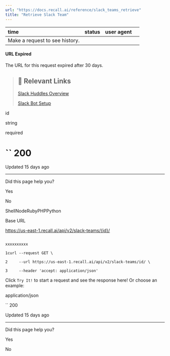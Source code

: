 ```yaml
---
url: "https://docs.recall.ai/reference/slack_teams_retrieve"
title: "Retrieve Slack Team"
---
```


| time | status | user agent |  |
| :-- | :-- | :-- | :-- |
| Make a request to see history. |

#### URL Expired

The URL for this request expired after 30 days.

> ## 📘  Relevant Links
>
> [Slack Huddles Overview](https://docs.recall.ai/docs/slack-huddle-bots-overview)
>
> [Slack Bot Setup](https://docs.recall.ai/docs/slack-huddle-bots-integration-guide)

id

string

required

# `` 200

Updated 15 days ago

* * *

Did this page help you?

Yes

No

ShellNodeRubyPHPPython

Base URL

https://us-east-1.recall.ai/api/v2/slack-teams/{id}/

```

xxxxxxxxxx

1curl --request GET \

2     --url https://us-east-1.recall.ai/api/v2/slack-teams/id/ \

3     --header 'accept: application/json'

```

Click `Try It!` to start a request and see the response here! Or choose an example:

application/json

`` 200

Updated 15 days ago

* * *

Did this page help you?

Yes

No